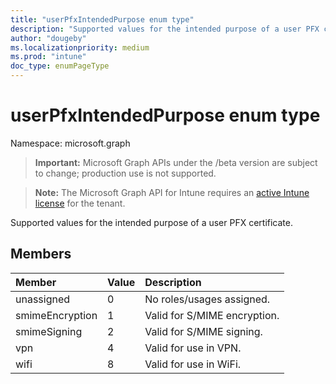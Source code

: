 ```yaml
---
title: "userPfxIntendedPurpose enum type"
description: "Supported values for the intended purpose of a user PFX certificate."
author: "dougeby"
ms.localizationpriority: medium
ms.prod: "intune"
doc_type: enumPageType
---
```


# userPfxIntendedPurpose enum type

Namespace: microsoft.graph

> **Important:** Microsoft Graph APIs under the /beta version are subject to change; production use is not supported.

> **Note:** The Microsoft Graph API for Intune requires an [active Intune license](https://go.microsoft.com/fwlink/?linkid=839381) for the tenant.

Supported values for the intended purpose of a user PFX certificate.

## Members
|Member|Value|Description|
|:---|:---|:---|
|unassigned|0|No roles/usages assigned.|
|smimeEncryption|1|Valid for S/MIME encryption.|
|smimeSigning|2|Valid for S/MIME signing.|
|vpn|4|Valid for use in VPN.|
|wifi|8|Valid for use in WiFi.|




